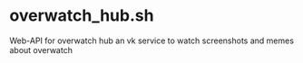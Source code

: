 # overwatch_hub.sh
Web-API for overwatch hub an vk service to watch screenshots and memes about overwatch
